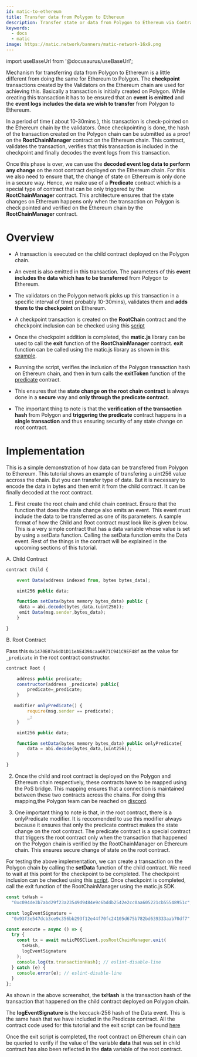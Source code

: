 ```yaml
---
id: matic-to-ethereum
title: Transfer data from Polygon to Ethereum
description: Transfer state or data from Polygon to Ethereum via Contracts
keywords:
  - docs
  - matic
image: https://matic.network/banners/matic-network-16x9.png
---
```


import useBaseUrl from '@docusaurus/useBaseUrl';

Mechanism for transferring data from Polygon to Ethereum is a little different from doing the same for Ethereum to Polygon. The **checkpoint** transactions created by the Validators on the Ethereum chain are used for achieving this. Basically a transaction is initially created on Polygon. While creating this transaction it has to be ensured that an **event is emitted** and the **event logs includes the data we wish to transfer** from Polygon to Ethereum.

In a period of time ( about 10-30mins ), this transaction is check-pointed on the Ethereum chain by the validators. Once checkpointing is done, the hash of the transaction created on the Polygon chain can be submitted as a proof on the **RootChainManager** contract on the Ethereum chain. This contract, validates the transaction, verifies that this transaction is included in the checkpoint and finally decodes the event logs from this transaction.

Once this phase is over, we can use the **decoded event log data to perform any change** on the root contract deployed on the Ethereum chain. For this we also need to ensure that, the change of state on Ethereum is only done in a secure way. Hence, we make use of a **Predicate** contract which is a special type of contract that can be only triggered by the **RootChainManager** contract. This architecture ensures that the state changes on Ethereum happens only when the transaction on Polygon is check pointed and verified on the Ethereum chain by the **RootChainManager** contract.

# Overview

- A transaction is executed on the child contract deployed on the Polygon chain.
- An event is also emitted in this transaction. The parameters of this **event includes the data which has to be transferred** from Polygon to Ethereum.
- The validators on the Polygon network picks up this transaction in a specific interval of time( probably 10-30mins), validates them and **adds them to the checkpoint** on Ethereum.
- A checkpoint transaction is created on the **RootChain** contract and the checkpoint inclusion can be checked using this [script](https://github.com/rahuldamodar94/matic-learn-pos/blob/transfer-matic-ethereum/script/check-checkpoint.js)
- Once the checkpoint addition is completed, the **matic.js** library can be used to call the **exit** function of the **RootChainManager** contract. **exit** function can be called using the matic.js library as shown in this [example](https://github.com/rahuldamodar94/matic-learn-pos/blob/transfer-matic-ethereum/script/exit.js).

- Running the script, verifies the inclusion of the Polygon transaction hash on Ethereum chain, and then in turn calls the **exitToken** function of the [predicate](https://github.com/rahuldamodar94/matic-learn-pos/blob/transfer-matic-ethereum/contracts/CustomPredicate.sol) contract.
- This ensures that the **state change on the root chain contract** is always done in a **secure** way and **only through the predicate contract**.
- The important thing to note is that the **verification of the transaction hash** from Polygon and **triggering the predicate** contract happens in a **single transaction** and thus ensuring security of any state change on root contract.

# Implementation

This is a simple demonstration of how data can be transfered from Polygon to Ethereum. This tutorial shows an example of transfering a uint256 value accross the chain. But you can transfer type of data. But it is necessary to encode the data in bytes and then emit it from the child contract. It can be finally decoded at the root contract.

1.  First create the root chain and child chain contract. Ensure that the function that does the state change also emits an event. This event must include the data to be transferred as one of its parameters. A sample format of how the Child and Root contract must look like is given below. This is a very simple contract that has a data variable whose value is set by using a setData function. Calling the setData function emits the Data event. Rest of the things in the contract will be explained in the upcoming sections of this tutorial.

A. Child Contract

```javascript
contract Child {

    event Data(address indexed from, bytes bytes_data);

    uint256 public data;

    function setData(bytes memory bytes_data) public {
     data = abi.decode(bytes_data,(uint256));
     emit Data(msg.sender,bytes_data);
    }

}
```

B. Root Contract

Pass this `0x1470E07a6dD1D11eAE439Acaa6971C941C9EF48f` as the value for `_predicate` in the root contract constructor.

```javascript
contract Root {

    address public predicate;
    constructor(address _predicate) public{
        predicate=_predicate;
    }

   modifier onlyPredicate() {
        require(msg.sender == predicate);
        _;
    }

    uint256 public data;

    function setData(bytes memory bytes_data) public onlyPredicate{
        data = abi.decode(bytes_data,(uint256));
    }

}
```

2.  Once the child and root contract is deployed on the Polygon and Ethereum chain respectively, these contracts have to be mapped using the PoS bridge. This mapping ensures that a connection is maintained between these two contracts across the chains. For doing this mapping,the Polygon team can be reached on [discord](https://discord.gg/ThJq53).

3.  One important thing to note is that, in the root contract, there is a onlyPredicate modifier. It is reccomended to use this modifier always because it ensures that only the predicate contract makes the state change on the root contract. The predicate contract is a special contract that triggers the root contract only when the transaction that happened on the Polygon chain is verified by the RootChainManager on Ethereum chain. This ensures secure change of state on the root contract.

For testing the above implementation, we can create a transaction on the Polygon chain by calling the **setData** function of the child contract. We need to wait at this point for the checkpoint to be completed. The checkpoint inclusion can be checked using this [script](https://github.com/rahuldamodar94/matic-learn-pos/blob/transfer-matic-ethereum/script/check-checkpoint.js). Once checkpoint is completed, call the exit function of the RootChainManager using the matic.js SDK.

```jsx
const txHash =
  "0xc094de3b7abd29f23a23549d9484e9c6bddb2542e2cc0aa605221cb55548951c";

const logEventSignature =
  "0x93f3e547dcb3ce9c356bb293f12e44f70fc24105d675b782bd639333aab70df7";

const execute = async () => {
  try {
    const tx = await maticPOSClient.posRootChainManager.exit(
      txHash,
      logEventSignature
    );
    console.log(tx.transactionHash); // eslint-disable-line
  } catch (e) {
    console.error(e); // eslint-disable-line
  }
};
```

As shown in the above screenshot, the **txHash** is the transaction hash of the transaction that happened on the child contract deployed on Polygon chain.

The **logEventSignature** is the keccack-256 hash of the Data event. This is the same hash that we have included in the Predicate contract. All the contract code used for this tutorial and the exit script can be found [here](https://github.com/rahuldamodar94/matic-learn-pos/tree/transfer-matic-ethereum)

Once the exit script is completed, the root contract on Ethereum chain can be queried to verify if the value of the variable **data** that was set in child contract has also been reflected in the **data** variable of the root contract.
